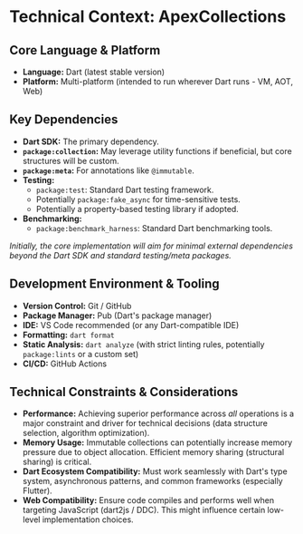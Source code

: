 # Technical Context: ApexCollections

## Core Language & Platform

-   **Language:** Dart (latest stable version)
-   **Platform:** Multi-platform (intended to run wherever Dart runs - VM, AOT, Web)

## Key Dependencies

-   **Dart SDK:** The primary dependency.
-   **`package:collection`:** May leverage utility functions if beneficial, but core structures will be custom.
-   **`package:meta`:** For annotations like `@immutable`.
-   **Testing:**
    -   `package:test`: Standard Dart testing framework.
    -   Potentially `package:fake_async` for time-sensitive tests.
    -   Potentially a property-based testing library if adopted.
-   **Benchmarking:**
    -   `package:benchmark_harness`: Standard Dart benchmarking tools.

*Initially, the core implementation will aim for minimal external dependencies beyond the Dart SDK and standard testing/meta packages.*

## Development Environment & Tooling

-   **Version Control:** Git / GitHub
-   **Package Manager:** Pub (Dart's package manager)
-   **IDE:** VS Code recommended (or any Dart-compatible IDE)
-   **Formatting:** `dart format`
-   **Static Analysis:** `dart analyze` (with strict linting rules, potentially `package:lints` or a custom set)
-   **CI/CD:** GitHub Actions

## Technical Constraints & Considerations

-   **Performance:** Achieving superior performance across *all* operations is a major constraint and driver for technical decisions (data structure selection, algorithm optimization).
-   **Memory Usage:** Immutable collections can potentially increase memory pressure due to object allocation. Efficient memory sharing (structural sharing) is critical.
-   **Dart Ecosystem Compatibility:** Must work seamlessly with Dart's type system, asynchronous patterns, and common frameworks (especially Flutter).
-   **Web Compatibility:** Ensure code compiles and performs well when targeting JavaScript (dart2js / DDC). This might influence certain low-level implementation choices.